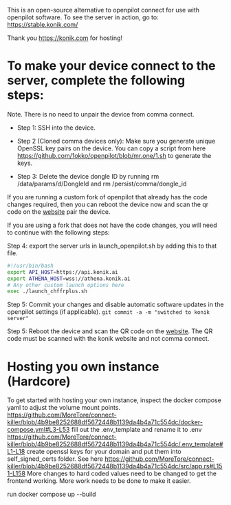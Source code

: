 This is an open-source alternative to openpilot connect for use with openpilot software.
To see the server in action, go to: https://stable.konik.com/

Thank you https://konik.com for hosting!

# To make your device connect to the server, complete the following steps:
Note. There is no need to unpair the device from comma connect.

* Step 1: SSH into the device.
* Step 2 (Cloned comma devices only): Make sure you generate unique OpenSSL key pairs on the device. You can copy a script from here https://github.com/1okko/openpilot/blob/mr.one/1.sh to generate the keys.

* Step 3: Delete the device dongle ID by running rm /data/params/d/DongleId and rm /persist/comma/dongle_id

If you are running a custom fork of openpilot that already has the code changes required, then you can reboot the device now and scan the qr code on the [website](https://stable.konik.com/) pair the device.

If you are using a fork that does not have the code changes, you will need to continue with the following steps:

Step 4: export the server urls in launch_openpilot.sh by adding this to that file.
```bash
#!/usr/bin/bash
export API_HOST=https://api.konik.ai
export ATHENA_HOST=wss://athena.konik.ai
# Any other custom launch options here
exec ./launch_chffrplus.sh
```

Step 5: Commit your changes and disable automatic software updates in the openpilot settings (if applicable).
```git commit -a -m "switched to konik server"```

Step 5: Reboot the device and scan the QR code on the [website](https://stable.konik.com/). The QR code must be scanned with the konik website and not comma connect.


# Hosting you own instance (Hardcore)

To get started with hosting your own instance, inspect the docker compose yaml to adjust the volume mount points.
https://github.com/MoreTore/connect-killer/blob/4b9be8252688df5672448b1139da4b4a71c554dc/docker-compose.yml#L3-L53
fill out the .env_template and rename it to .env
https://github.com/MoreTore/connect-killer/blob/4b9be8252688df5672448b1139da4b4a71c554dc/.env_template#L1-L18
create openssl keys for your domain and put them into self_signed_certs folder. See here https://github.com/MoreTore/connect-killer/blob/4b9be8252688df5672448b1139da4b4a71c554dc/src/app.rs#L151-L158
More changes to hard coded values need to be changed to get the frontend working. More work needs to be done to make it easier.

run docker compose up --build
